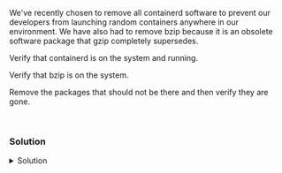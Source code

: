 We've recently chosen to remove all containerd software to prevent our developers from launching random containers anywhere in our environment. We have also had to remove bzip because it is an obsolete software package that gzip completely supersedes.

Verify that containerd is on the system and running.

Verify that bzip is on the system.

Remove the packages that should not be there and then verify they are gone.

<br>

### Solution
<details>
<summary>Solution</summary>
Check for containerd, if it is installed and running on your system.

```plain
ss -ntulp | grep -i container
systemctl status containerd --no-pager
```{{exec}}

Is it there, and is it running?

Check for bzip on your system.

```plain
dpkg -l | grep -i bzip2
which bzip2
```{{exec}}

Is bzip2 installed on your system? Can you find the executable?

Remove the unwanted packages

```plain
apt -y remove bzip2 containerd
```{{exec}}

Verify that nothing is running or installed on your system that doesn't meet your system requirements.

```plain
ss -ntulp | grep -i container
systemctl status containerd --no-pager
```{{exec}}

```plain
dpkg -l | grep -i bzip2
which bzip2
```{{exec}}

If these are removed, you've cleaned up your system to meet the new requirements.


</details>
